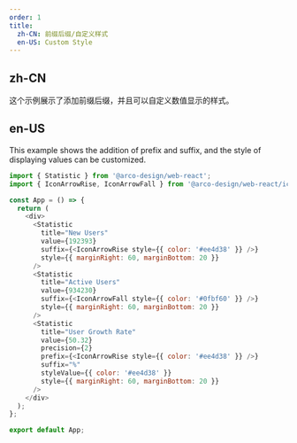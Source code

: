 ```yaml
---
order: 1
title:
  zh-CN: 前缀后缀/自定义样式
  en-US: Custom Style
---
```


## zh-CN

这个示例展示了添加前缀后缀，并且可以自定义数值显示的样式。

## en-US

This example shows the addition of prefix and suffix, and the style of displaying values can be customized.

```js
import { Statistic } from '@arco-design/web-react';
import { IconArrowRise, IconArrowFall } from '@arco-design/web-react/icon';

const App = () => {
  return (
    <div>
      <Statistic
        title="New Users"
        value={192393}
        suffix={<IconArrowRise style={{ color: '#ee4d38' }} />}
        style={{ marginRight: 60, marginBottom: 20 }}
      />
      <Statistic
        title="Active Users"
        value={934230}
        suffix={<IconArrowFall style={{ color: '#0fbf60' }} />}
        style={{ marginRight: 60, marginBottom: 20 }}
      />
      <Statistic
        title="User Growth Rate"
        value={50.32}
        precision={2}
        prefix={<IconArrowRise style={{ color: '#ee4d38' }} />}
        suffix="%"
        styleValue={{ color: '#ee4d38' }}
        style={{ marginRight: 60, marginBottom: 20 }}
      />
    </div>
  );
};

export default App;
```
